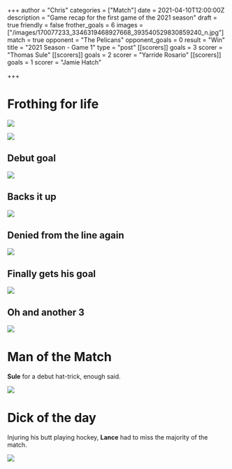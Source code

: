 +++
author = "Chris"
categories = ["Match"]
date = 2021-04-10T12:00:00Z
description = "Game recap for the first game of the 2021 season"
draft = true
friendly = false
frother_goals = 6
images = ["/images/170077233_3346319468927668_393540529830859240_n.jpg"]
match = true
opponent = "The Pelicans"
opponent_goals = 0
result = "Win"
title = "2021 Season - Game 1"
type = "post"
[[scorers]]
goals = 3
scorer = "Thomas Sule"
[[scorers]]
goals = 2
scorer = "Yarride Rosario"
[[scorers]]
goals = 1
scorer = "Jamie Hatch"

+++
# Frothing for life

![](/images/168898791_3346319445594337_3652744537790515798_n.jpg)

![](/images/170245482_3346319955594286_2903634343249589739_n.jpg)

## Debut goal

![](/images/169177967_3346318892261059_959014071746329477_n.jpg)

## Backs it up

![](/images/169621017_3346319025594379_5946292661204077797_n.jpg)

## Denied from the line again

![](/images/169935594_3346318758927739_633639018038267009_n.jpg)

## Finally gets his goal

![](/images/170446391_3346318435594438_4028163361066867435_n.jpg)

## Oh and another 3

![](/images/169085959_3346319855594296_1210177897700306669_n.jpg)

# Man of the Match

**Sule** for a debut hat-trick, enough said.

![](/images/171107314_3346319488927666_4228156447681559071_n.jpg)

# Dick of the day

Injuring his butt playing hockey, **Lance** had to miss the majority of the match.

![](/images/img_33502.JPG)